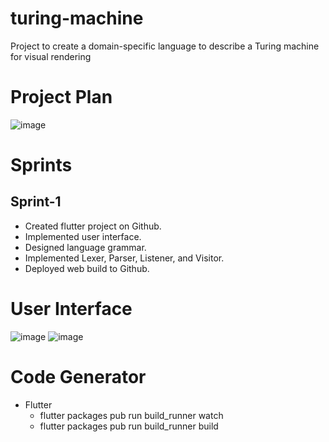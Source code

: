 # turing-machine
Project to create a domain-specific language to describe a Turing machine for visual rendering

# Project Plan
![image](https://user-images.githubusercontent.com/366335/120553667-aa337b00-c3f0-11eb-847d-2d51b959314b.png)

# Sprints
## Sprint-1
- Created flutter project on Github.
- Implemented user interface.
- Designed language grammar.
- Implemented Lexer, Parser, Listener, and Visitor.
- Deployed web build to Github.

# User Interface
![image](https://user-images.githubusercontent.com/366335/120660513-4dcb6c80-c47f-11eb-8bd7-2cec86b8da30.png)
![image](https://user-images.githubusercontent.com/366335/120552021-9dae2300-c3ee-11eb-820b-73199dbebaba.png)

# Code Generator
- Flutter
  - flutter packages pub run build_runner watch 
  - flutter packages pub run build_runner build

